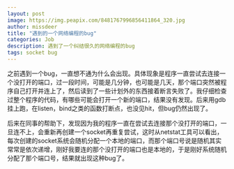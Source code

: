 ```yaml
---
layout: post
image: https://img.peapix.com/8481767996856411864_320.jpg
author: missdeer
title: "遇到的一个网络编程的bug"
categories: Job
description: 遇到了一个纠结很久的网络编程的bug
tags: socket bug
---
```

之前遇到一个bug，一直想不通为什么会出现。具体现象是程序一直尝试去连接一个没打开的端口，过一段时间，可能是几分钟，也可能是几天，那个端口突然被程序自己打开并连上了，然后读到了一些计划外的东西接着断言失败了。我仔细检查过整个程序的代码，有哪些可能会打开一个新的端口，结果没有发现。后来用gdb挂上跑，在listen，bind之类的函数打断点，也没见hit，但bug仍然出现了。

后来在同事的帮助下，发现因为我的程序一直在尝试去连接那个没打开的端口，一旦连不上，会重新再创建一个socket再重复尝试，这时从netstat工具可以看出，每次创建的socket系统会随机分配一个本地的端口，而那个端口号说是随机其实常常是依次递增，刚好我要连的那个没打开的端口也是本地的，于是刚好系统随机分配了那个端口号，结果就出现这种bug了。
